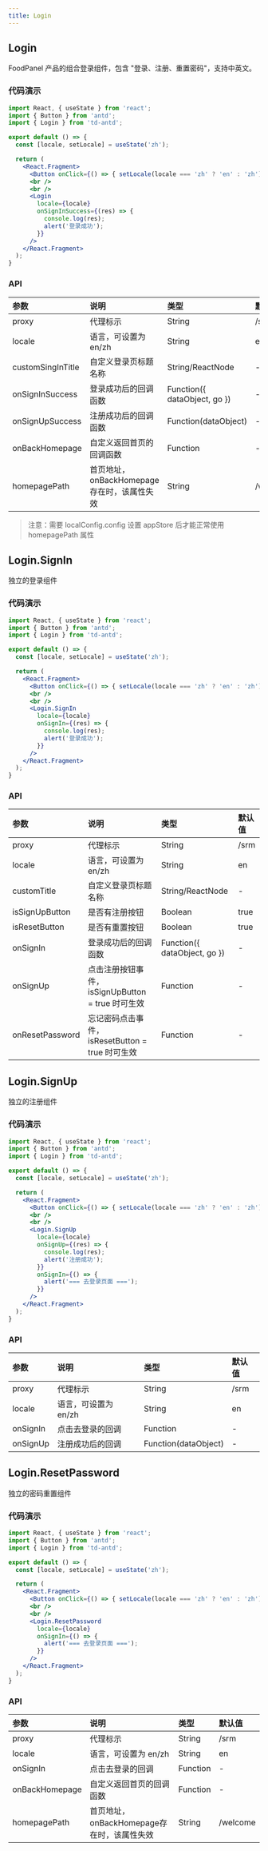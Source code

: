 ```yaml
---
title: Login
---
```


## Login

FoodPanel 产品的组合登录组件，包含 "登录、注册、重置密码"，支持中英文。

### 代码演示

```jsx
import React, { useState } from 'react';
import { Button } from 'antd';
import { Login } from 'td-antd';

export default () => {
  const [locale, setLocale] = useState('zh');

  return (
    <React.Fragment>
      <Button onClick={() => { setLocale(locale === 'zh' ? 'en' : 'zh') }}>切换语言</Button>
      <br />
      <br />
      <Login
        locale={locale}
        onSignInSuccess={(res) => {
          console.log(res);
          alert('登录成功');
        }}
      />
    </React.Fragment>
  );
}
```

### API

|参数|说明|类型|默认值|
|:--|:--|:--|:--|
|proxy|代理标示|String|/srm|
|locale|语言，可设置为 en/zh|String|en|
|customSingInTitle|自定义登录页标题名称|String/ReactNode|-|
|onSignInSuccess|登录成功后的回调函数|Function({ dataObject, go })|-|
|onSignUpSuccess|注册成功后的回调函数|Function(dataObject)|-|
|onBackHomepage|自定义返回首页的回调函数|Function|-|
|homepagePath|首页地址，onBackHomepage存在时，该属性失效|String|/welcome|

> 注意：需要 localConfig.config 设置 appStore 后才能正常使用 homepagePath 属性

## Login.SignIn

独立的登录组件

### 代码演示

```jsx
import React, { useState } from 'react';
import { Button } from 'antd';
import { Login } from 'td-antd';

export default () => {
  const [locale, setLocale] = useState('zh');

  return (
    <React.Fragment>
      <Button onClick={() => { setLocale(locale === 'zh' ? 'en' : 'zh') }}>切换语言</Button>
      <br />
      <br />
      <Login.SignIn
        locale={locale}
        onSignIn={(res) => {
          console.log(res);
          alert('登录成功');
        }}
      />
    </React.Fragment>
  );
}
```

### API

|参数|说明|类型|默认值|
|:--|:--|:--|:--|
|proxy|代理标示|String|/srm|
|locale|语言，可设置为 en/zh|String|en|
|customTitle|自定义登录页标题名称|String/ReactNode|-|
|isSignUpButton|是否有注册按钮|Boolean|true|
|isResetButton|是否有重置按钮|Boolean|true|
|onSignIn|登录成功后的回调函数|Function({ dataObject, go })|-|
|onSignUp|点击注册按钮事件，isSignUpButton = true 时可生效|Function|-|
|onResetPassword|忘记密码点击事件，isResetButton = true 时可生效|Function|-|

## Login.SignUp

独立的注册组件

### 代码演示

```jsx
import React, { useState } from 'react';
import { Button } from 'antd';
import { Login } from 'td-antd';

export default () => {
  const [locale, setLocale] = useState('zh');

  return (
    <React.Fragment>
      <Button onClick={() => { setLocale(locale === 'zh' ? 'en' : 'zh') }}>切换语言</Button>
      <br />
      <br />
      <Login.SignUp
        locale={locale}
        onSignUp={(res) => {
          console.log(res);
          alert('注册成功');
        }}
        onSignIn={() => {
          alert('=== 去登录页面 ===');
        }}
      />
    </React.Fragment>
  );
}
```

### API

|参数|说明|类型|默认值|
|:--|:--|:--|:--|
|proxy|代理标示|String|/srm|
|locale|语言，可设置为 en/zh|String|en|
|onSignIn|点击去登录的回调|Function|-|
|onSignUp|注册成功后的回调|Function(dataObject)|-|

## Login.ResetPassword

独立的密码重置组件

### 代码演示

```jsx
import React, { useState } from 'react';
import { Button } from 'antd';
import { Login } from 'td-antd';

export default () => {
  const [locale, setLocale] = useState('zh');

  return (
    <React.Fragment>
      <Button onClick={() => { setLocale(locale === 'zh' ? 'en' : 'zh') }}>切换语言</Button>
      <br />
      <br />
      <Login.ResetPassword
        locale={locale}
        onSignIn={() => {
          alert('=== 去登录页面 ===');
        }}
      />
    </React.Fragment>
  );
}
```

### API

|参数|说明|类型|默认值|
|:--|:--|:--|:--|
|proxy|代理标示|String|/srm|
|locale|语言，可设置为 en/zh|String|en|
|onSignIn|点击去登录的回调|Function|-|
|onBackHomepage|自定义返回首页的回调函数|Function|-|
|homepagePath|首页地址，onBackHomepage存在时，该属性失效|String|/welcome|

